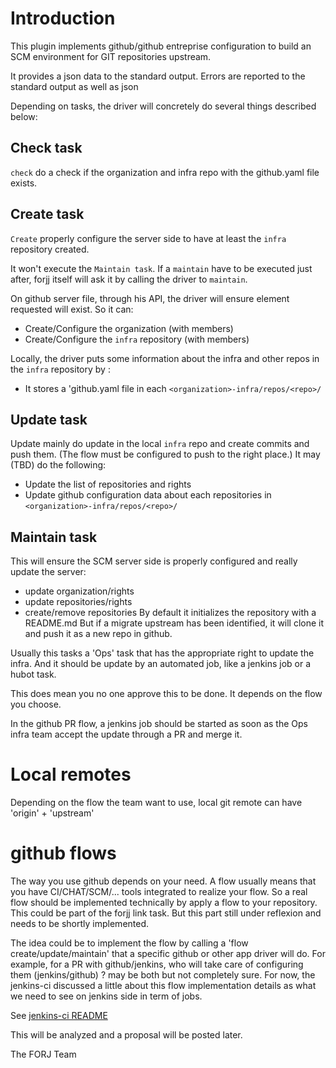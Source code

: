 # Introduction

This plugin implements github/github entreprise configuration to build an SCM environment for GIT repositories upstream.

It provides a json data to the standard output.
Errors are reported to the standard output as well as json

Depending on tasks, the driver will concretely do several things described below:

## Check task

`check` do a check if the organization and infra repo with the github.yaml file exists.

## Create task

`Create` properly configure the server side to have at least the `infra` repository created.

It won't execute the `Maintain task`. If a `maintain` have to be executed just after, forjj itself will ask it by calling the driver to `maintain`.

On github server file, through his API, the driver will ensure element requested will exist. So it can:
- Create/Configure the organization (with members)
- Create/Configure the `infra` repository (with members)

Locally, the driver puts some information about the infra and other repos in the `infra` repository by :
- It stores a 'github.yaml file in each `<organization>-infra/repos/<repo>/`

## Update task

Update mainly do update in the local `infra` repo and create commits and push them. (The flow must be configured to push to the right place.)
It may (TBD) do the following:
- Update the list of repositories and rights
- Update github configuration data about each repositories in `<organization>-infra/repos/<repo>/`

## Maintain task
This will ensure the SCM server side is properly configured and really update the server:

- update organization/rights
- update repositories/rights
- create/remove repositories
  By default it initializes the repository with a README.md
  But if a migrate upstream has been identified, it will clone it and push it as a new repo in github.

Usually this tasks a 'Ops' task that has the appropriate right to update the infra. And it should be update by an automated job, like a jenkins job or a hubot task.

This does mean you no one approve this to be done. It depends on the flow you choose.

In the github PR flow, a jenkins job should be started as soon as the Ops infra team accept the update through a PR and merge it.

# Local remotes

Depending on the flow the team want to use, local git remote can have 'origin' + 'upstream'

# github flows

The way you use github depends on your need.
A flow usually means that you have CI/CHAT/SCM/... tools integrated to realize your flow.
So a real flow should be implemented technically by apply a flow to your repository. This could be part of the forjj link task. But this part still under reflexion and needs to be shortly implemented.

The idea could be to implement the flow by calling a 'flow create/update/maintain' that a specific github or other app driver will do.
For example, for a PR with github/jenkins, who will take care of configuring them (jenkins/github) ? may be both but not completely sure.
For now, the jenkins-ci discussed a little about this flow implementation details as what we need to see on jenkins side in term of jobs.

See [jenkins-ci README](https://github.hpe.com/christophe-larsonneur/forjj-contribs/ci/jenkins-ci/README.md)

This will be analyzed and a proposal will be posted later.


The FORJ Team

